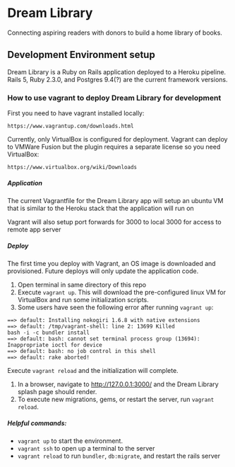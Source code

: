 # Dream Library
Connecting aspiring readers with donors to build a home library of books.

## Development Environment setup

Dream Library is a Ruby on Rails application deployed to a Heroku pipeline. Rails 5, Ruby 2.3.0, and Postgres 9.4(?) are the current framework versions.

### How to use vagrant to deploy Dream Library for development

First you need to have vagrant installed locally:

    https://www.vagrantup.com/downloads.html

Currently, only VirtualBox is configured for deployment. Vagrant can deploy to VMWare Fusion but the plugin requires a separate license so you need VirtualBox:

    https://www.virtualbox.org/wiki/Downloads

##### Application

The current Vagrantfile for the Dream Library app will setup an ubuntu VM that is similar to the Heroku stack that the application will run on

Vagrant will also setup port forwards for 3000 to local 3000 for access to remote app server

##### Deploy

The first time you deploy with Vagrant, an OS image is downloaded and provisioned. Future deploys will only update the application code.

1. Open terminal in same directory of this repo
1. Execute `vagrant up`. This will download the pre-configured linux VM for VirtualBox and run some initialization scripts.
1. Some users have seen the following error after running `vagrant up`:
```
==> default: Installing nokogiri 1.6.8 with native extensions
==> default: /tmp/vagrant-shell: line 2: 13699 Killed                  bash -i -c bundler install
==> default: bash: cannot set terminal process group (13694): Inappropriate ioctl for device
==> default: bash: no job control in this shell
==> default: rake aborted!
```
Execute `vagrant reload` and the initialization will complete.
1. In a browser, navigate to http://127.0.0.1:3000/ and the Dream Library splash page should render.
1. To execute new migrations, gems, or restart the server, run `vagrant reload`.

##### Helpful commands:

* `vagrant up` to start the environment.
* `vagrant ssh` to open up a terminal to the server
* `vagrant reload` to run `bundler`, `db:migrate`, and restart the rails server
